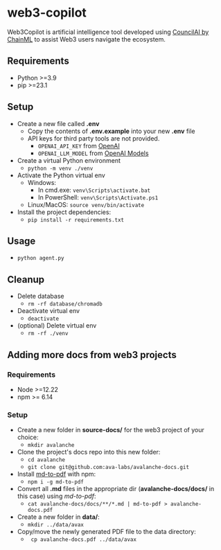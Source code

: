 # web3-copilot
Web3Copilot is artificial intelligence tool developed using [CouncilAI by ChainML](https://github.com/chain-ml/council) to assist Web3 users navigate the ecosystem.

## Requirements
- Python >=3.9
- pip >=23.1

## Setup
- Create a new file called **.env**
    - Copy the contents of **.env.example** into your new **.env** file
    - API keys for third party tools are not provided.
        - `OPENAI_API_KEY` from [OpenAI](https://platform.openai.com/account/api-keys)
        - `OPENAI_LLM_MODEL` from [OpenAI Models](https://platform.openai.com/docs/models/continuous-model-upgrades)
- Create a virtual Python environment
  - `python -m venv ./venv`
- Activate the Python virtual env
  - Windows:
    - In cmd.exe: `venv\Scripts\activate.bat`
    - In PowerShell: `venv\Scripts\Activate.ps1`
  - Linux/MacOS: `source venv/bin/activate`
- Install the project dependencies:
  - `pip install -r requirements.txt`

## Usage
- `python agent.py`

## Cleanup
- Delete database
  - `rm -rf database/chromadb`
- Deactivate virtual env
  - `deactivate`
- (optional) Delete virtual env
  - `rm -rf ./venv`

## Adding more docs from web3 projects

### Requirements
- Node >=12.22
- npm >= 6.14

### Setup
- Create a new folder in **source-docs/** for the web3 project of your choice:
  - `mkdir avalanche`
- Clone the project's docs repo into this new folder:
  - `cd avalanche`
  - `git clone git@github.com:ava-labs/avalanche-docs.git`
- Install [md-to-pdf](https://www.npmjs.com/package/md-to-pdf) with npm:
  - `npm i -g md-to-pdf`
- Convert all **.md** files in the appropriate dir (**avalanche-docs/docs/** in this case) using _md-to-pdf_:
  - `cat avalanche-docs/docs/**/*.md | md-to-pdf > avalanche-docs.pdf`
- Create a new folder in **data/**:
  - `mkdir ../data/avax`
- Copy/move the newly generated PDF file to the data directory:
  - ` cp avalanche-docs.pdf ../data/avax`
      
  